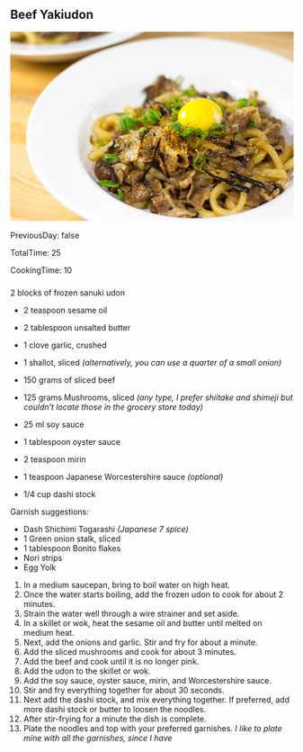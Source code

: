 [title]: #()

## Beef Yakiudon 

[img]: #()

![](../docs/imgs/0029-yaki-udon.webp)

[#url]:#()

[](https://www.sweetrehab.ca/post/stir-fry-beef-and-mushroom-japanese-yakiudon)

[recipe-time]: #()

PreviousDay: false

TotalTime: 25

CookingTime: 10

[ingredients-content]: #()

### 
2 blocks of frozen sanuki udon
* 2 teaspoon sesame oil
* 2 tablespoon unsalted butter
* 1 clove garlic, crushed
* 1 shallot, sliced *(alternatively, you can use a quarter of a small onion)*
* 150 grams of sliced beef
* 125 grams Mushrooms, sliced *(any type, I prefer shiitake and shimeji but couldn’t locate those in the grocery store today)*
* 25 ml soy sauce
* 1 tablespoon oyster sauce
* 2 teaspoon mirin
* 1 teaspoon Japanese Worcestershire sauce *(optional)*

* 1/4 cup dashi stock

Garnish suggestions:
* Dash Shichimi Togarashi *(Japanese 7 spice)*
* 1 Green onion stalk, sliced
* 1 tablespoon Bonito flakes
* Nori strips
* Egg Yolk


[content]: #()



1. In a medium saucepan, bring to boil water on high heat.
2. Once the water starts boiling, add the frozen udon to cook for about 2
minutes.
3. Strain the water well through a wire strainer and set aside.
4. In a skillet or wok, heat the sesame oil and butter until melted on
medium heat.
5. Next, add the onions and garlic. Stir and fry for about a minute.
6. Add the sliced mushrooms and cook for about 3 minutes.
7. Add the beef and cook until it is no longer pink.
8. Add the udon to the skillet or wok.
9. Add the soy sauce, oyster sauce, mirin, and Worcestershire sauce.
10. Stir and fry everything together for about 30 seconds.
11. Next add the dashi stock, and mix everything together. If preferred,
add more dashi stock or butter to loosen the noodles.
12. After stir-frying for a minute the dish is complete.
13. Plate the noodles and top with your preferred garnishes. *I like to
plate mine with all the garnishes, since I have*
